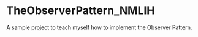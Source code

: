 # TheObserverPattern_NMLIH
 A sample project to teach myself how to implement the Observer Pattern.
